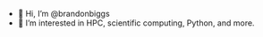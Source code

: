 - 👋 Hi, I’m @brandonbiggs
- 👀 I’m interested in HPC, scientific computing, Python, and more.

<!---
brandonbiggs/brandonbiggs is a ✨ special ✨ repository because its `README.md` (this file) appears on your GitHub profile.
You can click the Preview link to take a look at your changes.
--->
